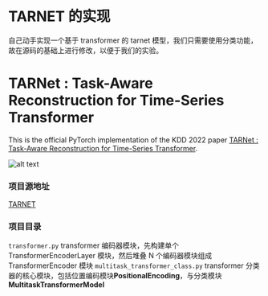 # TARNET 的实现

自己动手实现一个基于 transformer 的 tarnet 模型，我们只需要使用分类功能，故在源码的基础上进行修改，以便于我们的实验。

# TARNet : Task-Aware Reconstruction for Time-Series Transformer

This is the official PyTorch implementation of the KDD 2022 paper [TARNet : Task-Aware Reconstruction for Time-Series Transformer](https://dl.acm.org/doi/10.1145/3534678.3539329).

![alt text](https://github.com/ranakroychowdhury/TARNet/blob/main/Slide1.jpg)

### 项目源地址

[TARNET](https://github.com/ranakroychowdhury/TARNet.git)

### 项目目录

`transformer.py` transformer 编码器模块，先构建单个 TransformerEncoderLayer 模块，然后堆叠 N 个编码器模块组成 TransformerEncoder 模块
`multitask_transformer_class.py` transformer 分类器的核心模块，包括位置编码模块**PositionalEncoding**，与分类模块**MultitaskTransformerModel**
